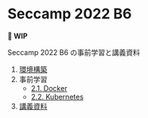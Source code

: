 # Seccamp 2022 B6

**🚧 WIP**

Seccamp 2022 B6 の事前学習と講義資料

1. [環境構築](./pre/setup/overview.md)
2. 事前学習
    - [2.1. Docker](./pre/docker/demo/)
    - [2.2. Kubernetes](./pre/kubernetes/demo.md)
3. [講義資料](https://www.notion.so/mrtc0/Security-Camp-B6-81eb740553154a70aeef92f3455717bf)
